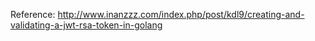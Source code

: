 Reference: http://www.inanzzz.com/index.php/post/kdl9/creating-and-validating-a-jwt-rsa-token-in-golang
